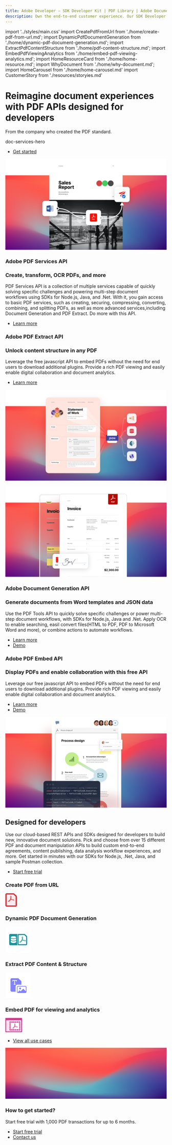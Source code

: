 ```yaml
---
title: Adobe Developer — SDK Developer Kit | PDF Library | Adobe Document Services
description: Own the end-to-end customer experience. Our SDK Developer kits are customizable & built to last. Find an innovative solution with our PDF SDK here.
---
```


import '../styles/main.css'
import CreatePdfFromUrl from './home/create-pdf-from-url.md';
import DynamicPdfDocumentGeneration from './home/dynamic-pdf-document-generation.md';
import ExtractPdfContentStructure from './home/pdf-content-structure.md';
import EmbedPdfViewingAnalytics from './home/embed-pdf-viewing-analytics.md';
import HomeResourceCard from './home/home-resource.md';
import WhyDocument from './home/why-document.md';
import HomeCarousel from './home/home-carousel.md'
import CustomerStory from './resources/storyies.md'


<Hero slots="heading, text, assetsImg, buttons" customLayout variant="fullwidth" className="homeherobgImage"/>

# Reimagine document experiences with PDF APIs designed for developers

From the company who created the PDF standard.


doc-services-hero


- [Get started](/src/pages/gettingstarted.md)

<TextBlock slots="image, heading,subHeading,text,buttons" theme="lightest" headerElementType="h2" className="home-zigzag-comp-padding"/>

![PDF services ](images/services.png)

### Adobe PDF Services API
### Create, transform, OCR PDFs, and more

PDF Services API is a collection of multiple services capable of quickly solving specific challenges and powering multi-step document workflows using SDKs for Node.js, Java, and .Net. With it, you gain access to basic PDF services, such as creating, securing, compressing, converting, combining, and splitting PDFs, as well as more advanced services,including Document Generation and PDF Extract. Do more with this API.

- [Learn more](./pdf-services.md)



<TextBlock slots="heading,subHeading,text,buttons,image" theme="light" headerElementType="h2" className="home-zigzag-comp-padding"/>

### Adobe PDF Extract API
### Unlock content structure in any PDF

Leverage the free javascript API to embed PDFs without the need for end users to download additional plugins. Provide a rich PDF viewing and easily enable digital collaboration and document analytics.

- [Learn more](./pdf-extract.md)

![ExtractAPI](images/extractAPI.png)



<TextBlock slots="image,heading,subHeading,text,buttons" theme="lightest"  headerElementType="h2" className="home-zigzag-comp-padding"/>

![documentGenerationAPI](images/documentGenerationAPI.png)

### Adobe Document Generation API
### Generate documents from Word templates and JSON data

Use the PDF Tools API to quickly solve specific challenges or power multi-step document workflows, with SDKs for Node.js, Java and .Net. Apply OCR to enable searching, easil convert files(HTML to PDF, PDF to Microsoft Word and more), or combine actions to automate workflows.

- [Learn more](doc-generation.md)
- [Demo](https://adobe.com/go/dcdocgen_api_demo)



<TextBlock slots="heading,subHeading,text,buttons,image" theme="light"  headerElementType="h2" className="home-zigzag-comp-padding"/>

### Adobe PDF Embed API
### Display PDFs and enable collaboration with this free API

Leverage our free javascript API to embed PDFs without the need for end users to download additional plugins. Provide rich PDF viewing and easily enable digital collaboration and document analytics.

- [Learn more](./pdf-embed.md)
- [Demo](https://www.adobe.com/go/pdfEmbedAPI_demo)

![API Embed](images/Embed.png)


<SummaryBlock slots="heading, text, buttons"  background="rgb(31, 42, 73)" buttonPositionRight />

## Designed for developers

Use our cloud-based REST APIs and SDKs designed for developers to build new, innovative document solutions. Pick and choose from over 15 different PDF and document manipulation APIs to build custom end-to-end agreements, content publishing, data analysis workflow experiences, and more. Get started in minutes with our SDKs for Node.js, .Net, Java, and sample Postman collection.

- [Start free trial](https://dc.stage.acrobat.com/dc-integration-creation-app-cdn/index.html)



<TabsBlock orientation="vertical" slots="heading, image, content" APIReference = "https://www.adobe.com/go/dcsdk_APIdocs"  repeat="4"  theme="dark" className='bgBlue code-block-0' />

### Create PDF from URL

![creativePDF](images/s_createpdf_color_24.svg)

<CreatePdfFromUrl/>

### Dynamic PDF Document Generation

![Document Generation](images/ic-dynamic-pdf-gen-40.svg)

<DynamicPdfDocumentGeneration/>

### Extract PDF Content & Structure

![PDF Content & Structure](images/ic-extract-40.svg)

<ExtractPdfContentStructure/>

### Embed PDF for viewing and analytics

![viewing and analytics](images/embed.svg)

<EmbedPdfViewingAnalytics/>



<WrapperComponent slots="content" theme="lightest" className="why-docment-services"/>

<WhyDocument />




<WrapperComponent slots="content" repeat="1" theme="light"/>

<HomeResourceCard />




<TextBlock slots="buttons" isCentered theme="light"  className='padding-5'/>

- [View all use cases](/src/pages/use-cases)




<WrapperComponent slots="content" repeat="1" theme="lightest"/>

<CustomerStory />




<WrapperComponent slots="content" repeat="1" theme="light"/>

<HomeCarousel />




<SummaryBlock slots="image, heading, text, buttons" theme="lightest" background="white" />

![summary block bg img](images/bg-hero.jpeg)

### How to get started?

Start free trial with 1,000 PDF transactions for up to 6 months.

- [Start free trial](https://dc.stage.acrobat.com/dc-integration-creation-app-cdn/index.html)
- [Contact us](./contact-us.md)